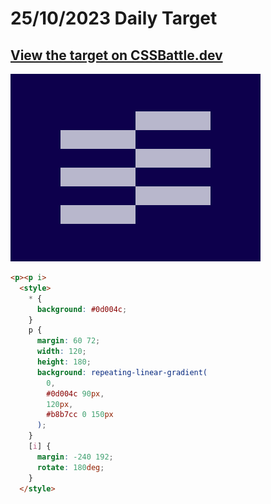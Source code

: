 # 25/10/2023 Daily Target

## [View the target on CSSBattle.dev](https://cssbattle.dev/play/V7PcxW6L8eSCfQOn49U9)

![Alt text](img/target_K2ZCcbP.png?raw=true "Target 25/10/2023")

```html
<p><p i>
  <style>
    * {
      background: #0d004c;
    }
    p {
      margin: 60 72;
      width: 120;
      height: 180;
      background: repeating-linear-gradient(
        0,
        #0d004c 90px,
        120px,
        #b8b7cc 0 150px
      );
    }
    [i] {
      margin: -240 192;
      rotate: 180deg;
    }
  </style>
```
